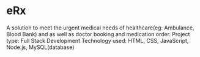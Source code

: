 # eRx
A solution to meet the urgent medical needs of healthcare(eg: Ambulance, Blood Bank) and as well as doctor booking and 
medication order.
Project type: Full Stack Development 
Technology used: HTML, CSS, JavaScript, Node.js, MySQL(database) 
